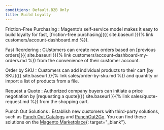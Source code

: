 ```yaml
---
conditions: Default.B2B Only
title: Build Loyalty
---
```


Friction-Free Purchasing
:  Magento’s self-service model makes it easy to build loyalty for fast, [friction-free purchasing]({{ site.baseurl }}{% link customers/account-dashboard.md %}).

Fast Reordering
:  CUstomers can create new orders based on [previous orders]({{ site.baseurl }}{% link customers/account-dashboard-my-orders.md %}) from the convenience of their customer account.

Order by SKU
:  Customers can add individual products to their cart [by SKU]({{ site.baseurl }}{% link sales/order-by-sku.md %}) and quantity or import a list of products from a file.

Request a Quote
:  Authorized company buyers can initiate a price negotiation by [requesting a quote]({{ site.baseurl }}{% link sales/quote-request.md %}) from the shopping cart.

Punch Out Solutions
:  Establish new customers with third-party solutions, such as [Punch Out Catalogs][2] and [PunchOut2Go][3]. You can find these solutions on the [Magento Marketplace][1]{: target="_blank"}.

[1]: https://marketplace.magento.com/
[2]: https://www.punchoutcatalogs.com/
[3]: https://www.punchout2go.com/
